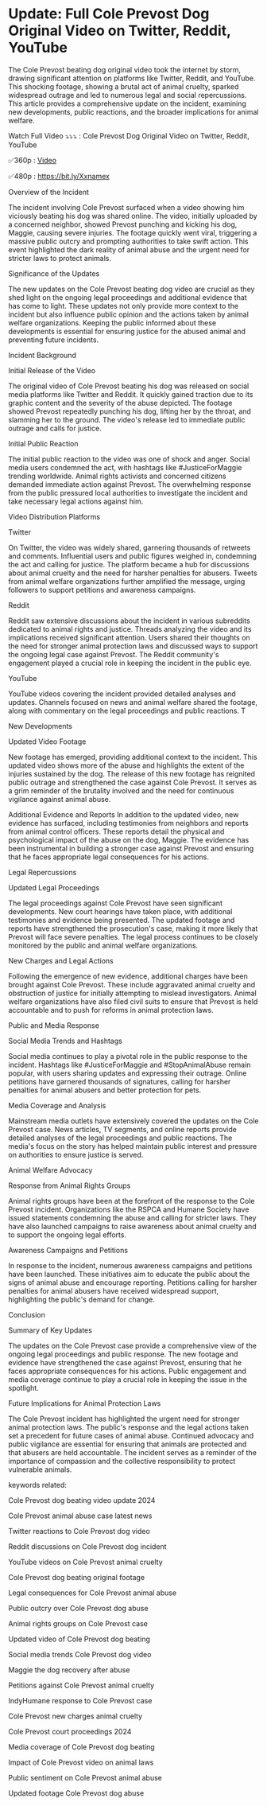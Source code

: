 # Update: Full Cole Prevost Dog Original Video on Twitter, Reddit, YouTube

The Cole Prevost beating dog original video took the internet by storm, drawing significant attention on platforms like Twitter, Reddit, and YouTube. This shocking footage, showing a brutal act of animal cruelty, sparked widespread outrage and led to numerous legal and social repercussions. This article provides a comprehensive update on the incident, examining new developments, public reactions, and the broader implications for animal welfare.

Watch Full Video ⤵️⤵️⤵️ :  Cole Prevost Dog Original Video on Twitter, Reddit, YouTube


✅360p : [Video](http://bit.ly/9999733132)


✅480p : https://bit.ly/Xxnamex


Overview of the Incident

The incident involving Cole Prevost surfaced when a video showing him viciously beating his dog was shared online. The video, initially uploaded by a concerned neighbor, showed Prevost punching and kicking his dog, Maggie, causing severe injuries. The footage quickly went viral, triggering a massive public outcry and prompting authorities to take swift action. This event highlighted the dark reality of animal abuse and the urgent need for stricter laws to protect animals.

Significance of the Updates

The new updates on the Cole Prevost beating dog video are crucial as they shed light on the ongoing legal proceedings and additional evidence that has come to light. These updates not only provide more context to the incident but also influence public opinion and the actions taken by animal welfare organizations. Keeping the public informed about these developments is essential for ensuring justice for the abused animal and preventing future incidents.

Incident Background

Initial Release of the Video

The original video of Cole Prevost beating his dog was released on social media platforms like Twitter and Reddit. It quickly gained traction due to its graphic content and the severity of the abuse depicted. The footage showed Prevost repeatedly punching his dog, lifting her by the throat, and slamming her to the ground. The video's release led to immediate public outrage and calls for justice.

Initial Public Reaction

The initial public reaction to the video was one of shock and anger. Social media users condemned the act, with hashtags like #JusticeForMaggie trending worldwide. Animal rights activists and concerned citizens demanded immediate action against Prevost. The overwhelming response from the public pressured local authorities to investigate the incident and take necessary legal actions against him.

Video Distribution Platforms

Twitter

On Twitter, the video was widely shared, garnering thousands of retweets and comments. Influential users and public figures weighed in, condemning the act and calling for justice. The platform became a hub for discussions about animal cruelty and the need for harsher penalties for abusers. Tweets from animal welfare organizations further amplified the message, urging followers to support petitions and awareness campaigns.

Reddit

Reddit saw extensive discussions about the incident in various subreddits dedicated to animal rights and justice. Threads analyzing the video and its implications received significant attention. Users shared their thoughts on the need for stronger animal protection laws and discussed ways to support the ongoing legal case against Prevost. The Reddit community's engagement played a crucial role in keeping the incident in the public eye.

YouTube

YouTube videos covering the incident provided detailed analyses and updates. Channels focused on news and animal welfare shared the footage, along with commentary on the legal proceedings and public reactions. T

New Developments

Updated Video Footage

New footage has emerged, providing additional context to the incident. This updated video shows more of the abuse and highlights the extent of the injuries sustained by the dog. The release of this new footage has reignited public outrage and strengthened the case against Cole Prevost. It serves as a grim reminder of the brutality involved and the need for continuous vigilance against animal abuse.

Additional Evidence and Reports
In addition to the updated video, new evidence has surfaced, including testimonies from neighbors and reports from animal control officers. These reports detail the physical and psychological impact of the abuse on the dog, Maggie. The evidence has been instrumental in building a stronger case against Prevost and ensuring that he faces appropriate legal consequences for his actions.

Legal Repercussions

Updated Legal Proceedings

The legal proceedings against Cole Prevost have seen significant developments. New court hearings have taken place, with additional testimonies and evidence being presented. The updated footage and reports have strengthened the prosecution's case, making it more likely that Prevost will face severe penalties. The legal process continues to be closely monitored by the public and animal welfare organizations.

New Charges and Legal Actions

Following the emergence of new evidence, additional charges have been brought against Cole Prevost. These include aggravated animal cruelty and obstruction of justice for initially attempting to mislead investigators. Animal welfare organizations have also filed civil suits to ensure that Prevost is held accountable and to push for reforms in animal protection laws.

Public and Media Response

Social Media Trends and Hashtags

Social media continues to play a pivotal role in the public response to the incident. Hashtags like #JusticeForMaggie and #StopAnimalAbuse remain popular, with users sharing updates and expressing their outrage. Online petitions have garnered thousands of signatures, calling for harsher penalties for animal abusers and better protection for pets.

Media Coverage and Analysis

Mainstream media outlets have extensively covered the updates on the Cole Prevost case. News articles, TV segments, and online reports provide detailed analyses of the legal proceedings and public reactions. The media's focus on the story has helped maintain public interest and pressure on authorities to ensure justice is served.

Animal Welfare Advocacy

Response from Animal Rights Groups

Animal rights groups have been at the forefront of the response to the Cole Prevost incident. Organizations like the RSPCA and Humane Society have issued statements condemning the abuse and calling for stricter laws. They have also launched campaigns to raise awareness about animal cruelty and to support the ongoing legal efforts.

Awareness Campaigns and Petitions

In response to the incident, numerous awareness campaigns and petitions have been launched. These initiatives aim to educate the public about the signs of animal abuse and encourage reporting. Petitions calling for harsher penalties for animal abusers have received widespread support, highlighting the public's demand for change.

Conclusion

Summary of Key Updates

The updates on the Cole Prevost case provide a comprehensive view of the ongoing legal proceedings and public response. The new footage and evidence have strengthened the case against Prevost, ensuring that he faces appropriate consequences for his actions. Public engagement and media coverage continue to play a crucial role in keeping the issue in the spotlight.

Future Implications for Animal Protection Laws

The Cole Prevost incident has highlighted the urgent need for stronger animal protection laws. The public's response and the legal actions taken set a precedent for future cases of animal abuse. Continued advocacy and public vigilance are essential for ensuring that animals are protected and that abusers are held accountable. The incident serves as a reminder of the importance of compassion and the collective responsibility to protect vulnerable animals.

keywords related:

Cole Prevost dog beating video update 2024

Cole Prevost animal abuse case latest news

Twitter reactions to Cole Prevost dog video

Reddit discussions on Cole Prevost dog incident

YouTube videos on Cole Prevost animal cruelty

Cole Prevost dog beating original footage

Legal consequences for Cole Prevost animal abuse

Public outcry over Cole Prevost dog abuse

Animal rights groups on Cole Prevost case

Updated video of Cole Prevost dog beating

Social media trends Cole Prevost dog video

Maggie the dog recovery after abuse

Petitions against Cole Prevost animal cruelty

IndyHumane response to Cole Prevost case

Cole Prevost new charges animal cruelty

Cole Prevost court proceedings 2024

Media coverage of Cole Prevost dog beating

Impact of Cole Prevost video on animal laws

Public sentiment on Cole Prevost animal abuse

Updated footage Cole Prevost dog abuse





